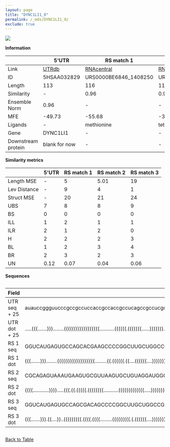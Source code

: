 ```yaml
---
layout: page
title: "DYNC1LI1_0"
permalink: /_mds/DYNC1LI1_0/
exclude: true
---
```




![](../../alns_9.28.22/aln_5HSAA032829_0.979.png?raw=true)


**Information**

| | 5'UTR       | RS match 1   | RS match 2  | RS match 3 |
| ---- | ----------- | ----------- | ----------- | ----------- |
| Link | <a href="http://utrdb.ba.itb.cnr.it/getutr/5HSAA032829/1" target="_blank" rel="noopener noreferrer">UTRdb</a>   | <a href="https://rnacentral.org/rna/URS0000BE6846/1408250" target="_blank" rel="noopener noreferrer">RNAcentral</a>     |<a href="https://rnacentral.org/rna/URS0000AB716A/1033810" target="_blank" rel="noopener noreferrer">RNAcentral</a>  | <a href="https://rnacentral.org/rna/URS0000BE9DE3/1588023" target="_blank" rel="noopener noreferrer">RNAcentral</a>   |
| ID | 5HSAA032829     | URS0000BE6846_1408250     | URS0000AB716A_1033810     | URS0000BE9DE3_1588023     |
| Length | 113     |  116    | 115   |  114    |
| Similarity | - | 0.96 | 0.97 | 0.97 |
| Ensemble Norm | 0.96 | - | - | - |
| MFE | -49.73 | -55.68 | -30.08 | -56.43 |
| Ligands | - | methionine | tetrahydrofolate | methionine |
| Gene | DYNC1LI1 | - | - | - |
| Downstream protein | blank for now    |    -    | -  | - |


**Similarity metrics**

| | 5'UTR       | RS match 1   | RS match 2  | RS match 3 |
| ---- | ----------- | ----------- | ----------- | ----------- |
| Length MSE | - | 5 | 5.01 | 19 |
| Lev Distance | - | 9 | 4 | 1 |
| Struct MSE | - | 20 | 21 | 24 |
| UBS| 7 | 8 | 8 | 9 |
| BS | 0 | 0 | 0 | 0 |
| ILL | 1 | 2 | 1 | 1 |
| ILR | 2 | 1 | 2 | 0 |
| H | 2 | 2 | 2 | 3 |
| BL | 1 | 2 | 3 | 4 |
| BR | 2 | 3 | 2 | 3 |
| UN | 0.12 | 0.07 | 0.04 | 0.06 |

**Sequences**


<div style="overflow-x:auto;">

<table>
<colgroup>
<col width="30%" />
<col width="70%" />
</colgroup>
<thead>
<tr class="header">
<th>Field</th>
<th>Description</th>
</tr>
</thead>
<tbody>
<tr>
<td markdown="span">UTR seq + 25 </td>
<td markdown="span"> auauccggguucccgccgccuccaccgccaccgccucagccgccucgcacauuuagucuugccgggaguggugugauucccgaccaagATGGCGGCCGTGGGGCGAGTCGGCT </td>
</tr>
<tr>
<td markdown="span">UTR dot + 25  </td>
<td markdown="span"> .....(((.......)))........((((((((((((((((((...........((((((.(((((((......)))))))..))))))))))))..))))))).)).))).
</td>
</tr>


<tr>
<td markdown="span">RS 1 seq </td>
<td markdown="span"> GGUCAUGAGUGCCAGCACGAAGCCCCGGCUUGCUGGCCGGCAACCCUCCUCCGCGGUGGGGUGCCCCGGGUGACGACCUGGCCGUGCCGCCGAUCGGCGCACGGCAAGCGCGGGGU
</td>
</tr>


<tr>
<td markdown="span">RS 1 dot </td>
<td markdown="span"> (((.......)))........(((((((((((((((((((.........((.((((((.((....((((((....)))))))).)))))).)))))))...)))))))).))))))
</td>
</tr>


<tr>
<td markdown="span">RS 2 seq </td>
<td markdown="span"> CGCAGAGUAAAUGAAGUGCGUUAAGUGCUGUAGGAUGGGAUGUUGCCUACGGACGAAAAAGGACUGAUUAUUGAUUGAUCAGAUUCCUUUGCGAUACUUUGUUGCGUCCGCUGCA
</td>
</tr>


<tr>
<td markdown="span">RS 2 dot </td>
<td markdown="span"> ((((............)))).....(((.((.(((((.((((((((...........(((((((((((((.....)))))))..))))))))))).....))).))))))).)))
</td>
</tr>


<tr>
<td markdown="span">RS 3 seq </td>
<td markdown="span"> GGUCAUGAGUGCCAGCGACAGCCCCGGCUUGCUGGCCGGCAACCCUCCUUUCGCGGCGGGGUGCCCGGGUGAAGACCUGGCCUUCGCUGUGUUGGCGGCGGGCAAGCGCGAUGU
</td>
</tr>


<tr>
<td markdown="span">RS 3 dot </td>
<td markdown="span"> (((.......))).((....))..(((((((((.((((.((((.........(((((((((.(.((((((....)))))))))))))))))))).)))).))))))).))....
</td>
</tr>

</tbody>
</table>


</div>


[Back to Table](../../display)
